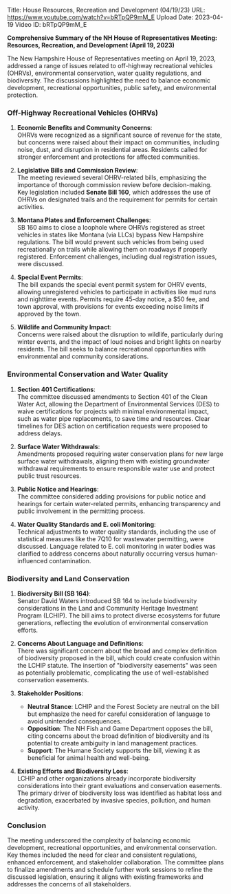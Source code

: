 Title: House Resources, Recreation and Development (04/19/23)
URL: https://www.youtube.com/watch?v=bRTpQP9mM_E
Upload Date: 2023-04-19
Video ID: bRTpQP9mM_E

**Comprehensive Summary of the NH House of Representatives Meeting: Resources, Recreation, and Development (April 19, 2023)**

The New Hampshire House of Representatives meeting on April 19, 2023, addressed a range of issues related to off-highway recreational vehicles (OHRVs), environmental conservation, water quality regulations, and biodiversity. The discussions highlighted the need to balance economic development, recreational opportunities, public safety, and environmental protection.

### **Off-Highway Recreational Vehicles (OHRVs)**

1. **Economic Benefits and Community Concerns**:  
   OHRVs were recognized as a significant source of revenue for the state, but concerns were raised about their impact on communities, including noise, dust, and disruption in residential areas. Residents called for stronger enforcement and protections for affected communities.

2. **Legislative Bills and Commission Review**:  
   The meeting reviewed several OHRV-related bills, emphasizing the importance of thorough commission review before decision-making. Key legislation included **Senate Bill 160**, which addresses the use of OHRVs on designated trails and the requirement for permits for certain activities.

3. **Montana Plates and Enforcement Challenges**:  
   SB 160 aims to close a loophole where OHRVs registered as street vehicles in states like Montana (via LLCs) bypass New Hampshire regulations. The bill would prevent such vehicles from being used recreationally on trails while allowing them on roadways if properly registered. Enforcement challenges, including dual registration issues, were discussed.

4. **Special Event Permits**:  
   The bill expands the special event permit system for OHRV events, allowing unregistered vehicles to participate in activities like mud runs and nighttime events. Permits require 45-day notice, a $50 fee, and town approval, with provisions for events exceeding noise limits if approved by the town.

5. **Wildlife and Community Impact**:  
   Concerns were raised about the disruption to wildlife, particularly during winter events, and the impact of loud noises and bright lights on nearby residents. The bill seeks to balance recreational opportunities with environmental and community considerations.

### **Environmental Conservation and Water Quality**

1. **Section 401 Certifications**:  
   The committee discussed amendments to Section 401 of the Clean Water Act, allowing the Department of Environmental Services (DES) to waive certifications for projects with minimal environmental impact, such as water pipe replacements, to save time and resources. Clear timelines for DES action on certification requests were proposed to address delays.

2. **Surface Water Withdrawals**:  
   Amendments proposed requiring water conservation plans for new large surface water withdrawals, aligning them with existing groundwater withdrawal requirements to ensure responsible water use and protect public trust resources.

3. **Public Notice and Hearings**:  
   The committee considered adding provisions for public notice and hearings for certain water-related permits, enhancing transparency and public involvement in the permitting process.

4. **Water Quality Standards and E. coli Monitoring**:  
   Technical adjustments to water quality standards, including the use of statistical measures like the 7Q10 for wastewater permitting, were discussed. Language related to E. coli monitoring in water bodies was clarified to address concerns about naturally occurring versus human-influenced contamination.

### **Biodiversity and Land Conservation**

1. **Biodiversity Bill (SB 164)**:  
   Senator David Waters introduced SB 164 to include biodiversity considerations in the Land and Community Heritage Investment Program (LCHIP). The bill aims to protect diverse ecosystems for future generations, reflecting the evolution of environmental conservation efforts.

2. **Concerns About Language and Definitions**:  
   There was significant concern about the broad and complex definition of biodiversity proposed in the bill, which could create confusion within the LCHIP statute. The insertion of "biodiversity easements" was seen as potentially problematic, complicating the use of well-established conservation easements.

3. **Stakeholder Positions**:  
   - **Neutral Stance**: LCHIP and the Forest Society are neutral on the bill but emphasize the need for careful consideration of language to avoid unintended consequences.  
   - **Opposition**: The NH Fish and Game Department opposes the bill, citing concerns about the broad definition of biodiversity and its potential to create ambiguity in land management practices.  
   - **Support**: The Humane Society supports the bill, viewing it as beneficial for animal health and well-being.

4. **Existing Efforts and Biodiversity Loss**:  
   LCHIP and other organizations already incorporate biodiversity considerations into their grant evaluations and conservation easements. The primary driver of biodiversity loss was identified as habitat loss and degradation, exacerbated by invasive species, pollution, and human activity.

### **Conclusion**

The meeting underscored the complexity of balancing economic development, recreational opportunities, and environmental conservation. Key themes included the need for clear and consistent regulations, enhanced enforcement, and stakeholder collaboration. The committee plans to finalize amendments and schedule further work sessions to refine the discussed legislation, ensuring it aligns with existing frameworks and addresses the concerns of all stakeholders.
